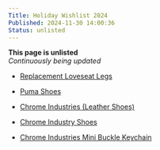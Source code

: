 ```yaml
---
Title: Holiday Wishlist 2024
Published: 2024-11-30 14:00:36
Status: unlisted
---
```

**This page is unlisted**  
*Continuously being updated*

* [Replacement Loveseat Legs](https://www.amazon.com/WEICHUAN-Replacement-Ottoman-Loveseat-Furniture/dp/B07K1SLZ6V?dib=eyJ2IjoiMSJ9._-z4xuZL7V1KuPv7i1jdwpGR-eqXeR-M2Yv5gCdWmwFtxZC5ROAL-Y6M1l8Ysg5DXy5YGM5jgnKag9nn-sIbElKj4ge11T3zswLvL2O_b9YtrpoXdl3p1NFK0gd-K_yF2sC-HMgusHpJEjmDmgErsAFXhDz6XTJzehks0kh_NabpbBp38dJlaptpXrNqmrRdn4x5qIdDNUraoqK4NFvk8HjekRpgiy1wFpBiZwBB3ZSFo7eYszRoURfHkAschsYCuugDfGS-I-m2nURuZN3U15iZ2U3PeAdvYIgngJUdWj8.ZxlJxrGsixH-JMfb-KmPnt0kaQJzq2QC44CQWKNWUNQ&dib_tag=se&keywords=furniture+screw+legs&qid=1733003789&sr=8-7)

* [Puma Shoes](https://us.puma.com/us/en/pd/palermo-leather-sneakers/396464?swatch=03&size=0260)

* [Chrome Industries (Leather Shoes)](https://chromeindustries.com/products/storm-415-waterproof-boot?variant=40698965065788)

* [Chrome Industry Shoes
](https://chromeindustries.com/products/powell-sneaker?variant=40685798391868)

* [Chrome Industries Mini Buckle Keychain](https://chromeindustries.com/products/mini-buckle-keychain-1?pr_prod_strat=pinned&pr_rec_id=fabccbcda&pr_rec_pid=7549288775740&pr_ref_pid=7147574165564&pr_seq=uniform&variant=41918090149948)
